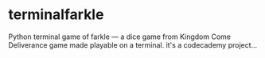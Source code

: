 # terminalfarkle
Python terminal game of farkle — a dice game from Kingdom Come Deliverance game made playable on a terminal.
it's a codecademy project...
